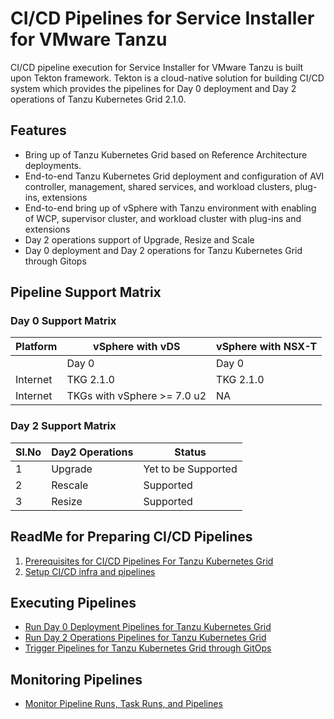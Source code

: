 # CI/CD Pipelines for Service Installer for VMware Tanzu

CI/CD pipeline execution for Service Installer for VMware Tanzu is built upon Tekton framework. Tekton is a cloud-native solution for building CI/CD system which provides the pipelines for Day 0 deployment and Day 2  operations of Tanzu Kubernetes Grid 2.1.0.

## Features

- Bring up of Tanzu Kubernetes Grid based on Reference Architecture deployments.
- End-to-end Tanzu Kubernetes Grid deployment and configuration of AVI controller, management, shared services, and workload clusters, plug-ins, extensions
- End-to-end bring up of vSphere with Tanzu environment with enabling of WCP, supervisor cluster, and workload cluster with plug-ins and extensions 
- Day 2 operations support of Upgrade, Resize and Scale
- Day 0 deployment and Day 2 operations for Tanzu Kubernetes Grid through Gitops


## Pipeline Support Matrix
### Day 0 Support Matrix
| Platform | vSphere with vDS            | vSphere with NSX-T |
|----------|-----------------------------|--------------------|
|          | Day 0                        | Day 0               | 
| Internet | TKG 2.1.0                   | TKG 2.1.0          |
| Internet | TKGs with vSphere >= 7.0 u2 | NA                 |

### Day 2 Support Matrix
|Sl.No | Day2 Operations | Status              |
|-------|-----------------|---------------------|
| 1     | Upgrade         | Yet to be Supported | 
| 2     | Rescale         | Supported           |
| 3     | Resize          | Supported |

## ReadMe for Preparing CI/CD Pipelines 
1. [Prerequisites for CI/CD Pipelines For Tanzu Kubernetes Grid](./docs/prerequisites.md)
2. [Setup CI/CD infra and pipelines](./docs/preparefortektonpipelines.md)

## Executing Pipelines 
- [Run Day 0 Deployment Pipelines for Tanzu Kubernetes Grid](./docs/runday0.md)
- [Run Day 2 Operations Pipelines for Tanzu Kubernetes Grid](./docs/runday2.md)
- [Trigger Pipelines for Tanzu Kubernetes Grid through GitOps](./docs/triggerpipelinethrugitcommit.md)

## Monitoring Pipelines 
- [Monitor Pipeline Runs, Task Runs, and Pipelines](./docs/monitortekton.md)

